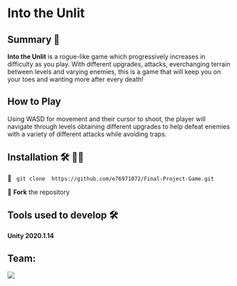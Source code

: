 # Into the Unlit
## Summary 📝 

**Into the Unlit** is a rogue-like game which progressively increases in difficulty as you play. With different upgrades, attacks, everchanging terrain between levels and varying enemies, this is a game that will keep you on your toes and wanting more after every death!

## How to Play
Using WASD for movement and their cursor to shoot, the player will navigate through levels obtaining different upgrades to help defeat enemies with a variety of different attacks while avoiding traps.

## Installation 🛠 🧑‍💻 

👯 ` git clone  https://github.com/e76971072/Final-Project-Game.git`

🔗  **Fork** the repository

 ## Tools used to develop 🛠
 **Unity 2020.1.14**

## Team:

![](https://cdn.discordapp.com/attachments/749734727677902898/781705314101231666/LogoRender.png)
